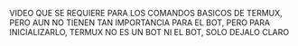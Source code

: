VIDEO QUE SE REQUIERE PARA LOS COMANDOS BASICOS DE TERMUX, PERO AUN NO TIENEN TAN IMPORTANCIA PARA EL BOT, PERO PARA INICIALIZARLO, TERMUX NO ES UN BOT NI EL BOT, SOLO DEJALO CLARO
